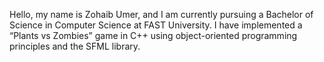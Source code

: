 Hello, my name is Zohaib Umer, and I am currently pursuing a Bachelor of Science in Computer Science at FAST University. I have implemented a “Plants vs Zombies” game in C++ using object-oriented programming principles and the SFML library.
